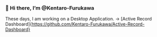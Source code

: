 ### 👋 Hi there, I’m @Kentaro-Furukawa
These days, I am working on a Desktop Application. -> [Active Record Dashboard]{https://github.com/Kentaro-Furukawa/Active-Record-Dashboard}
